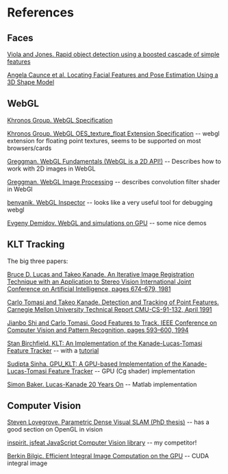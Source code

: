 References
==========

Faces
-----

[Viola and Jones. Rapid object detection using a boosted cascade of simple features](http://research.microsoft.com/en-us/um/people/viola/Pubs/Detect/violaJones_CVPR2001.pdf)

[Angela Caunce et al. Locating Facial Features and Pose Estimation Using a 3D Shape Model](http://personalpages.manchester.ac.uk/staff/angela.caunce/page8a.html)

WebGL
-----

[Khronos Group. WebGL Specification](http://www.khronos.org/registry/webgl/specs/latest/)

[Khronos Group. WebGL OES_texture_float Extension Specification](http://www.khronos.org/registry/webgl/extensions/OES_texture_float/) -- webgl extension for floating point textures, seems to be supported on most browsers/cards

[Greggman. WebGL Fundamentals (WebGL is a 2D API!)](http://games.greggman.com/game/webgl-fundamentals/) -- Describes how to work with 2D images in WebGL

[Greggman. WebGL Image Processing](http://games.greggman.com/game/webgl-image-processing/) -- describes convolution filter shader in WebGl

[benvanik. WebGL Inspector](http://benvanik.github.com/WebGL-Inspector/) -- looks like a very useful tool for debugging webgl

[Evgeny Demidov. WebGL and simulations on GPU](http://www.ibiblio.org/e-notes/webgl/gpu/contents.htm) -- some nice demos


KLT Tracking
------------

The big three papers:

[Bruce D. Lucas and Takeo Kanade. An Iterative Image Registration Technique with an Application to Stereo Vision International Joint Conference on Artificial Intelligence, pages 674–679, 1981](http://citeseerx.ist.psu.edu/viewdoc/summary?doi=10.1.1.49.2019)

[Carlo Tomasi and Takeo Kanade. Detection and Tracking of Point Features. Carnegie Mellon University Technical Report CMU-CS-91-132, April 1991](http://www.ces.clemson.edu/~stb/klt/tomasi-kanade-techreport-1991.pdf)

[Jianbo Shi and Carlo Tomasi. Good Features to Track. IEEE Conference on Computer Vision and Pattern Recognition, pages 593–600, 1994](http://ieeexplore.ieee.org/xpls/abs_all.jsp?arnumber=323794&tag=1)

[Stan Birchfield. KLT: An Implementation of the Kanade-Lucas-Tomasi Feature Tracker](http://www.ces.clemson.edu/~stb/klt/) -- with a [tutorial](http://www.ces.clemson.edu/~stb/klt/user/index.html)

[Sudipta Sinha. GPU_KLT: A GPU-based Implementation of the Kanade-Lucas-Tomasi Feature Tracker](http://cs.unc.edu/~ssinha/Research/GPU_KLT/) -- GPU (Cg shader) implementation

[Simon Baker. Lucas-Kanade 20 Years On](http://www.ri.cmu.edu/research_project_detail.html?project_id=515&menu_id=261) -- Matlab implementation

Computer Vision
---------------

[Steven Lovegrove. Parametric Dense Visual SLAM (PhD thesis)](http://www.doc.ic.ac.uk/~sl203/content/PhDThesis/LovegrovePhDThesis.pdf) -- has a good section on OpenGL in vision

[inspirit. jsfeat JavaScript Computer Vision library](https://github.com/inspirit/jsfeat) -- my competitor!

[Berkin Bilgic. Efficient Integral Image Computation on the GPU](http://web.mit.edu/berkin/www/Bilgic_2010_Integral_Image.pdf) -- CUDA integral image
